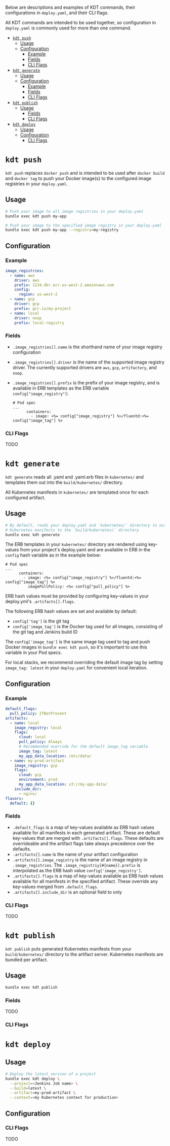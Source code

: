 Below are descriptions and examples of KDT commands, their configurations in
`deploy.yaml`, and their CLI flags.

All KDT commands are intended to be used together, so configuration in
`deploy.yaml` is commonly used for more than one command.

<!-- TOC -->

- [`kdt push`](#kdt-push)
  - [Usage](#usage)
  - [Configuration](#configuration)
    - [Example](#example)
    - [Fields](#fields)
    - [CLI Flags](#cli-flags)
- [`kdt generate`](#kdt-generate)
  - [Usage](#usage-1)
  - [Configuration](#configuration-1)
    - [Example](#example-1)
    - [Fields](#fields-1)
    - [CLI Flags](#cli-flags-1)
- [`kdt publish`](#kdt-publish)
  - [Usage](#usage-2)
    - [Fields](#fields-2)
    - [CLI Flags](#cli-flags-2)
- [`kdt deploy`](#kdt-deploy)
  - [Usage](#usage-3)
  - [Configuration](#configuration-2)
    - [CLI Flags](#cli-flags-3)

<!-- /TOC -->

# `kdt push`

`kdt push` replaces `docker push` and is intended to be used after
`docker build` and `docker tag` to push your Docker image(s) to the
configured image registries in your `deploy.yaml`.

## Usage

```bash
# Push your image to all image registries in your deploy.yaml
bundle exec kdt push my-app

# Push your image to the specified image registry in your deploy.yaml
bundle exec kdt push my-app --registry=my-registry
```

## Configuration

### Example

```yaml
image_registries:
  - name: aws
    driver: aws
    prefix: 1234.dkr.ecr.us-west-2.amazonaws.com
    config:
      region: us-west-2
  - name: gcp
    driver: gcp
    prefix: gcr.io/my-project
  - name: local
    driver: noop
    prefix: local-registry
```

### Fields

* `.image_registries[].name` is the shorthand name of your image registry
  configuration
* `.image_registries[].driver` is the name of the supported image registry
  driver. The currently supported drivers are `aws`, `gcp`, `artifactory`, and `noop`.
* `.image_registries[].prefix` is the prefix of your image registry, and is
  available in ERB templates as the ERB variable `config["image_registry"]`:

  ```erb
  # Pod spec
  ...
        containers:
          - image: <%= config["image_registry"] %>/fluentd:<%= config["image_tag"] %>
  ```

### CLI Flags

TODO

# `kdt generate`

`kdt generate` reads all .yaml and .yaml.erb files in `kubernetes/` and
templates them out into the `build/kubernetes/` directory.

All Kubernetes manifests in `kubernetes/` are templated once for each
configured artifact.

## Usage

```bash
# By default, reads your deploy.yaml and `kubernetes/` directory to output
# Kubernetes manifests to the `build/kubernetes/` directory
bundle exec kdt generate
```

The ERB templates in your `kubernetes/` directory are rendered using
key-values from your project's deploy.yaml and are available
in ERB in the `config` hash variable as in the example below:

```erb
# Pod spec
...
      containers:
        - image: <%= config["image_registry"] %>/fluentd:<%= config["image_tag"] %>
          imagePullPolicy: <%= config["pull_policy"] %>
```

ERB hash values must be provided by configuring key-values in your deploy.yml's
`.artifacts[].flags`.

The following ERB hash values are set and available by default:
* `config['tag']` is the git tag
* `config['image_tag']` is the Docker tag used for all images, consisting of the
  git tag and Jenkins build ID

The `config['image_tag']` is the same image tag used to tag and push
Docker images in `bundle exec kdt push`, so it's important to use this variable
in your Pod specs.

For local stacks, we recommend overriding the default image tag
by setting `image_tag: latest` in your `deploy.yaml` for convenient local
iteration.

## Configuration

### Example

```yaml
default_flags:
  pull_policy: IfNotPresent
artifacts:
  - name: local
    image_registry: local
    flags:
      cloud: local
      pull_policy: Always
      # Recommended override for the default image_tag variable
      image_tag: latest
      my_app_data_location: /etc/data/
  - name: my-prod-artifact
    image_registry: gcp
    flags:
      cloud: gcp
      environment: prod
      my_app_data_location: s3://my-app-data/
    include_dir:
      - nginx/
flavors:
  default: {}
```

### Fields

* `.default_flags` is a map of key-values available as ERB hash values available
  for all manifests in each generated artifact. These are default key-values
  that are merged with `.artifacts[].flags`. These defaults are
  overrideable and the artifact flags take always precedence over the defaults.
* `.artifacts[].name` is the name of your artifact configuration
* `.artifacts[].image_registry` is the name of an image registry in
  `.image_registries`. The `.image_registriy[#{name}].prefix` is interpolated
  as the ERB hash value `config['image_registry']`.
* `.artifacts[].flags` is a map of key-values available as ERB hash values available
  for all manifests in the specified artifact. These override any key-values
  merged from `.default_flags`.
* `.artifacts[].include_dir` is an optional field to only

### CLI Flags

TODO

# `kdt publish`

`kdt publish` puts generated Kubernetes manifests from your `build/kubernetes/`
directory to the artifact server. Kubernetes manifests are bundled per artifact.

## Usage

```bash
bundle exec kdt publish
```

### Fields

TODO

### CLI Flags

# `kdt deploy`

## Usage

```bash
# Deploy the latest version of a project
bundle exec kdt deploy \
  --project=<Jenkins Job name> \
  --build=latest \
  --artifact=my-prod-artifact \
  --context=<my Kubernetes context for production>
```

## Configuration

### CLI Flags

TODO
